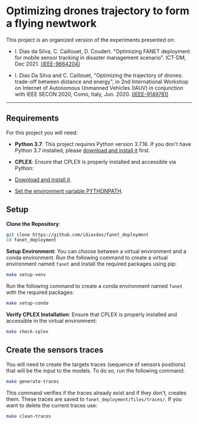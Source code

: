 # Optimizing drones trajectory to form a flying newtwork

This project is an organized version of the experiments presented on:

* I. Dias da Silva, C. Caillouet, D. Coudert. "Optimizing FANET deployment for mobile sensor tracking in disaster management scenario". ICT-DM, Dec 2021.  [(IEEE-9664204)](https://ieeexplore.ieee.org/abstract/document/9664204)

* I. Dias Da Silva and C. Caillouet, "Optimizing the trajectory of drones: trade-off between distance and energy", in 2nd International Workshop on Internet of Autonomous Unmanned Vehicles (IAUV) in conjunction with IEEE SECON 2020, Como, Italy, Jun. 2020.  [(IEEE-9149781)](https://ieeexplore.ieee.org/abstract/document/9149781)

---

## Requirements

For this project you will need:

- **Python 3.7**: This project requires Python version 3.7.16. If you don't have Python 3.7 installed, please [download and install it](https://www.python.org/downloads/release/python-3716/) first.
- **CPLEX**: Ensure that CPLEX is properly installed and accessible via Python:

- [Download and install it](https://www.ibm.com/docs/en/icos/20.1.0?topic=cplex-installing).
- [Set the environment variable PYTHONPATH](https://www.ibm.com/docs/en/icos/20.1.0?topic=cplex-setting-up-python-api).

## Setup

 **Clone the Repository**:
```bash
git clone https://github.com/idiasdas/fanet_deployment
cd fanet_deployment
```

 **Setup Environment**: 
You can choose between a virtual environment and a conda environment. Run the following command to create a virtual environment named `fanet` and install the required packages using pip:
```bash
make setup-venv
```
Run the following command to create a conda environment named `fanet` with the required packages:
```bash
make setup-conda
```

 **Verify CPLEX Installation**:
Ensure that CPLEX is properly installed and accessible in the virtual environment:
```bash
make check-cplex
```

## Create the sensors traces

You will need to create the targets traces (sequence of sensors positions) that will be the input to the models. To do so, run the following command:

```bash
make generate-traces
```

This command verifies if the traces already exist and if they don't, creates them. These traces are saved to `fanet_deployment/files/traces/`. If you want to delete the current traces use:

```bash
make clean-traces
```

